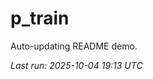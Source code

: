 # p_train

Auto-updating README demo.

<!--START_SECTION:status-->
_Last run: 2025-10-04 19:13 UTC_
<!--END_SECTION:status-->










































































































































































































































































































































































































































































































































































































































































































































































































































































































































































































































































